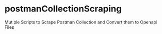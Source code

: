 # postmanCollectionScraping
Mutiple Scripts to Scrape Postman Collection and Convert them to Openapi Files
